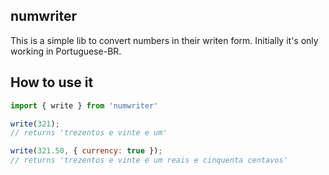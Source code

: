 ## numwriter

This is a simple lib to convert numbers in their writen form.
Initially it's only working in Portuguese-BR.

## How to use it

```js
import { write } from 'numwriter'

write(321);
// returns 'trezentos e vinte e um'

write(321.50, { currency: true });
// returns 'trezentos e vinte e um reais e cinquenta centavos'
```
